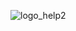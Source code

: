 ![logo_help2](https://user-images.githubusercontent.com/71906862/206830131-3bd09b37-11d2-4ba5-8df1-0f79c3dd05b9.png)

